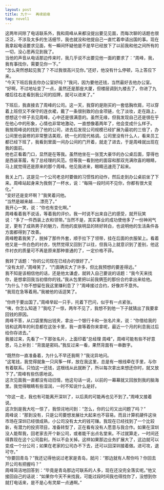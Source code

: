 ```yaml
---
layout: post
title: 九十一  再续前缘
tag: novel1
---
```


这两年间除了电话联系外，我和周峰从来都没提出要见见面，而每次聊的话题也很泛泛，不涉及太多的生活细节，我也就没和他提自己一直忙着申请出国的事。现在我拿起电话要求见面，有一瞬间怀疑他是不是早已经放下了以前我和他之间所有的一切，没心思再见到我了。<br />
当他的声音从电话那边传来时，我几乎说不出要见他一面的要求了：“周峰，我，我有事找你，需要见你一下。”<br />
“怎么突然想起见我了？不过我很高兴见你。”还好，他没有什么停顿，马上答应下来。<br />
“今天下班后我去你办公室好吗？”我问，因为要他还钱，当然最好去他办公室。<br />
“好啊，不过地址变了一点，虽然还是那座大厦，但楼层调到九楼去了，你进了九楼后往右走看到我公司的招牌，就可以进来了。”

下班后，我直接去了周峰的公司。这一天，我穿的是刚买的一套低胸坎肩，可以穿着上班但又不保守的连衣裙，戴了一条很别致的白金项链，化了淡妆，走在路上，想想这个样子去见周峰，心中还是很满意的。虽然无缘，但我发现自己还是很在乎在他心中的形象，心情也非常地激动，一直想像着两年了，他会变成什么样子。<br />
我按周峰说的找到了他的公司，进去后发现公司规模已经扩展为最初的三倍了，办公间里也装修的非常整洁美观，统一化的现代格调。公司里没有什么人，看来员工都已经下班了，我看到里面一间办公间的门开着，就走了进去，于是周峰就出现在我的面前。<br />
他也正看着门口，显然是在等我。虽然他坐在一张宽大豪华的办公桌后面，穿得也是西装革履，有了总经理的风范。但等我一看到他的面容和那双充满欣喜的眼睛，马上就觉得还是原来的那个周峰。他见我进来，眼睛迅速亮了起来。

我关上门，这是见一个公司老总时要做的习惯性的动作，然后走到办公桌前坐了下来。周峰站起身来为我倒了一杯水，说：“每隔一段时间不见你，你都有很大变化。”<br />
“变好还是变坏啊？”我笑着问他。<br />
“当然是越来越……漂亮了。”<br />
我开心一笑，说：“你也有变化啊。”<br />
周峰看着我不说话，等着我的评价。我一时说不出来自己的感受，就开玩笑说：“多了一件西装上衣和领带。”当然不是，其实事业的成功使他多了一份神闲气定，更有了成熟男子的魅力，而他的皮肤明显的转好转白，也说明他的生活条件各方面都得到了改善。<br />
周峰瞪着我笑了，脱掉了那件外套，顺手拉下了领带，挂在后面的衣服架上。看着他又是一件白色的衬衣，恍然觉得又回到了以往，但我马上就意识到了差别，他这件衬衣的质量可不再是原来那种普通的了，一定价格不菲。

我转了话题：“你的公司现在已经办的很好了。”<br />
“没有太好，”周峰笑了，“门面确实大了许多，但比我预想的要差得远。”<br />
我不知是该相信他的话，还是他太谦虚，就转入自己要说的话题：“我今天来找你，是想拿回我当初借你的钱。”我从包里把以前我俩签的那份合约拿出来给他。<br />
“为什么？你不想留在我这里赚利息了？”周峰接过合约，好像并不意外。<br />
“我现在急等着用。”我被他的话逗笑了。

“你终于要出国了。”周峰举起一只手，托着下巴问，似乎有一点紧张。<br />
“咦，你怎么知道？”我吃了一惊，两年不见了，我想不到他一下子就猜出了我要拿回钱的原因。<br />
周峰不答，从口袋里掏出钱夹，拿出一个银行卡和一张名片来，说：“你借给我的钱和这两年的利息都在这张卡里，我一直等着你来拿呢，最近一个月的利息我过后给你存进去。”<br />
我接过来，先看了一下那张名片，上面印着“总经理  周峰”，周峰可能有些不好意思，马上补到：“背面是密码。”我反过来一看，果然背面有一串数字。

“既然你一直准备着，为什么不早还我啊？”我诧异地问。<br />
“这笔钱，我觉得就象一只风筝一样，放在我这里，总是有一根线牵在手里，与你有着联系。只怕这一还钱，这根线从此就断了，所以每次拿出来想还你时，就又放下了。”周峰有些伤感地说。<br />
这次见面我一直都没有动旧情，他这句话一说，以前的一幕幕就又回放到我的脑海里。我觉得眼睛有些湿润，一时不知说什么是好。

“你这一走，我也有可能离开深圳了，以后真的可能再也见不到了。”周峰又接着说。<br />
这次到是我大吃一惊了，我惊诧地问到：“怎么，你的公司又出问题了吗？”<br />
周峰说：“那到没有，只是公司要想发展壮大起来也不容易。而且计算机硬件这块市场在深圳已经很成熟，小公司没有太大的钱可赚。我现在已经找到了一个比较新，有潜力的投资项目，准备转型了，正在看有没有人愿意与我合作。如果在深圳没人能帮我，回老家去开个新公司，或者能干出点名堂来。不过就算走，一时间还得靠现在这个公司盈利，所以不会关掉。这样如果那边业务扩展大了，这边就可以变成一个分公司；如果在老家的公司办不下去，还可以回深圳接着做。进可攻，退可守。”<br />
“你要回青岛？”我还记得他说过老家是青岛，就问：“那边就有人帮你吗？你回去开公司有把握吗？”<br />
周峰简洁地回答到：“毕竟是青岛那边可联系的人多，现在还没完全落实呢。”他又接回自己的话说：“如果你今天不来找我，可能过段时间我也得找你了，没想到你就打电话来，是不是心有灵犀一点通啊。”
